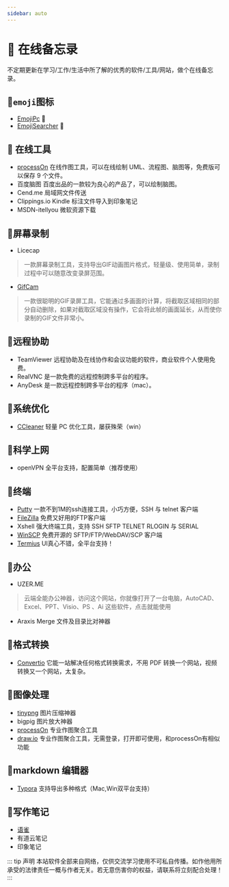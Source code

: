 ```yaml
---
sidebar: auto
---
```


# :strawberry: 在线备忘录
不定期更新在学习/工作/生活中所了解的优秀的软件/工具/网站，做个在线备忘录。

## :seedling:`emoji`图标
- [EmojiPc](http://www.emojipc.com/)    :hugs:
- [EmojiSearcher](https://emoji.muan.co/) :hugs:

## :seedling: 在线工具

- [processOn](https://www.processon.com/) 在线作图工具，可以在线绘制 UML、流程图、脑图等，免费版可以保存 9 个文件。
- 百度脑图 百度出品的一款较为良心的产品了，可以绘制脑图。
- Cend.me 局域网文件传送
- Clippings.io Kindle 标注文件导入到印象笔记
- MSDN-itellyou 微软资源下载

## :seedling:屏幕录制

- Licecap
>一款屏幕录制工具，支持导出GIF动画图片格式，轻量级、使用简单，录制过程中可以随意改变录屏范围。

- [GifCam](https://gifcam.en.softonic.com/)
>一款很聪明的GIF录屏工具，它能通过多画面的计算，将截取区域相同的部分自动删除，如果对截取区域没有操作，它会将此帧的画面延长，从而使你录制的GIF文件非常小。

## :seedling:远程协助

- TeamViewer 远程协助及在线协作和会议功能的软件，商业软件个人使用免费。
- RealVNC 是一款免费的远程控制跨多平台的程序。
- AnyDesk 是一款远程控制跨多平台的程序（mac）。

## :seedling:系统优化

- [CCleaner](https://www.ccleaner.com/) 轻量 PC 优化工具，屡获殊荣（win）

## :seedling:科学上网

- openVPN 全平台支持，配置简单（推荐使用）

## :seedling:终端

- [Putty](https://www.putty.org/) 一款不到1M的ssh连接工具，小巧方便，SSH 与 telnet 客户端
- [FileZilla](https://filezilla-project.org/) 免费又好用的FTP客户端
- Xshell 强大终端工具，支持 SSH SFTP TELNET RLOGIN 与 SERIAL
- [WinSCP](https://winscp.net/eng/docs/lang:chs) 免费开源的 SFTP/FTP/WebDAV/SCP 客户端
- [Termius](https://www.termius.com/) UI真心不错，全平台支持！

## :seedling:办公

- UZER.ME
>云端全能办公神器，访问这个网站，你就像打开了一台电脑，AutoCAD、Excel、PPT、Visio、PS 、Ai 这些软件，点击就能使用

- Araxis Merge 文件及目录比对神器

## :seedling:格式转换

- [Convertio](https://convertio.co/zh/) 它能一站解决任何格式转换需求，不用 PDF 转换一个网站，视频转换又一个网站，太复杂。

## :seedling:图像处理

- [tinypng](https://tinypng.com/) 图片压缩神器
- bigpig 图片放大神器
- [processOn](https://www.processon.com/) 专业作图聚合工具
- [draw.io](https://www.draw.io/) 专业作图聚合工具，无需登录，打开即可使用，和processOn有相似功能

## :seedling:markdown 编辑器
- [Typora](https://www.typora.io/) 支持导出多种格式（Mac,Win双平台支持）

## :seedling:写作笔记
- [语雀](https://www.yuque.com/dashboard)
- 有道云笔记
- 印象笔记


::: tip 声明 
本站软件全部来自网络，仅供交流学习使用不可私自传播。如作他用所承受的法律责任一概与作者无关。若无意伤害你的权益，请联系将立刻配合处理！
:::
